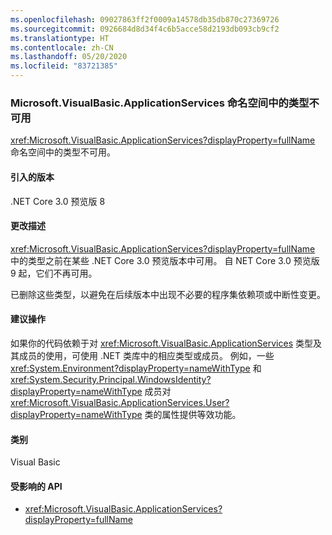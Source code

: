 ```yaml
---
ms.openlocfilehash: 09027863ff2f0009a14578db35db870c27369726
ms.sourcegitcommit: 0926684d8d34f4c6b5acce58d2193db093cb9cf2
ms.translationtype: HT
ms.contentlocale: zh-CN
ms.lasthandoff: 05/20/2020
ms.locfileid: "83721385"
---
```

### <a name="types-in-microsoftvisualbasicapplicationservices-namespace-not-available"></a>Microsoft.VisualBasic.ApplicationServices 命名空间中的类型不可用

<xref:Microsoft.VisualBasic.ApplicationServices?displayProperty=fullName> 命名空间中的类型不可用。

#### <a name="version-introduced"></a>引入的版本

.NET Core 3.0 预览版 8

#### <a name="change-description"></a>更改描述

<xref:Microsoft.VisualBasic.ApplicationServices?displayProperty=fullName> 中的类型之前在某些 .NET Core 3.0 预览版本中可用。 自 NET Core 3.0 预览版 9 起，它们不再可用。

已删除这些类型，以避免在后续版本中出现不必要的程序集依赖项或中断性变更。

#### <a name="recommended-action"></a>建议操作

如果你的代码依赖于对 <xref:Microsoft.VisualBasic.ApplicationServices> 类型及其成员的使用，可使用 .NET 类库中的相应类型或成员。 例如，一些 <xref:System.Environment?displayProperty=nameWithType> 和 <xref:System.Security.Principal.WindowsIdentity?displayProperty=nameWithType> 成员对 <xref:Microsoft.VisualBasic.ApplicationServices.User?displayProperty=nameWithType> 类的属性提供等效功能。

#### <a name="category"></a>类别

Visual Basic

#### <a name="affected-apis"></a>受影响的 API

- <xref:Microsoft.VisualBasic.ApplicationServices?displayProperty=fullName>

<!--

#### Affected APIs

- `N:Microsoft.VisualBasic.ApplicationServices`

-->
